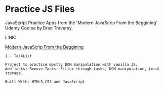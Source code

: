 # Practice JS Files

JavaScript Practice Apps from the 'Modern JavaScrip From the Beggining' Udemy Course by Brad Traversy.

LINK:

[Modern JavaScrip From the Beggining](https://www.udemy.com/modern-javascript-from-the-beginning/)

```
1 - TaskList 

Project to practice mostly DOM manipulation with vanilla JS.
Add tasks; Remove Tasks; Filter through tasks, DOM manipulation, Local storage.

Built With: HTML5,CSS and JavaScript
```


